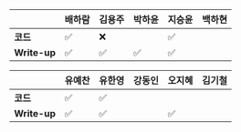 |              | 배하람             | 김용주 | 박하윤 | 지승윤 | 백하현 |
| ------------ | ------------------ | ------ | ------ | ------ | ------ |
| **코드**     | :white_check_mark: | :x: |       |   :white_check_mark:      |        |
| **Write-up** | :white_check_mark: | :white_check_mark: | :white_check_mark:       |   :white_check_mark:      |        |

|              | 유예찬 | 유한영 | 강동인 | 오지혜 | 김기철 |
| ------------ | ------ | ------ | ------ | ------ | ------ |
| **코드**     |:white_check_mark:|:white_check_mark:|        |        |        |
| **Write-up** |:white_check_mark:|:white_check_mark:|        |  :white_check_mark:      |        |

